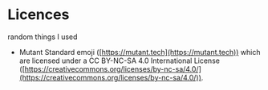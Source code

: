 # Licences
random things I used

- Mutant Standard emoji ([https://mutant.tech](https://mutant.tech)) which are licensed under a CC BY-NC-SA 4.0 International License ([https://creativecommons.org/licenses/by-nc-sa/4.0/](https://creativecommons.org/licenses/by-nc-sa/4.0/)).